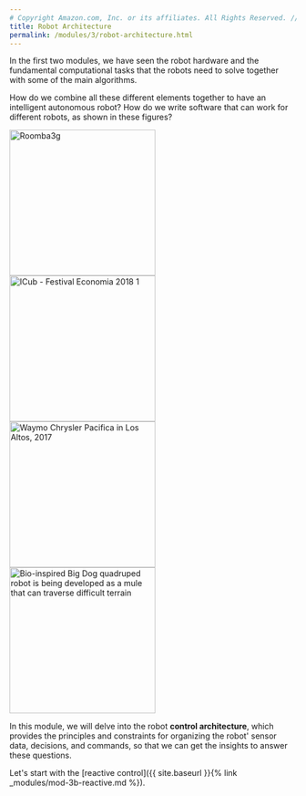 ```yaml
---
# Copyright Amazon.com, Inc. or its affiliates. All Rights Reserved. // SPDX-License-Identifier: CC-BY-SA-4.0
title: Robot Architecture
permalink: /modules/3/robot-architecture.html
---
```


In the first two modules, we have seen the robot hardware and the fundamental computational tasks that the robots need to solve together with some of the main algorithms.

How do we combine all these different elements together to have an intelligent autonomous robot?
How do we write software that can work for different robots, as shown in these figures?

<a title="The original uploader was Guzugi at English Wikipedia. / Public domain" href="https://commons.wikimedia.org/wiki/File:Roomba3g.jpg"><img height="256" alt="Roomba3g" src="https://upload.wikimedia.org/wikipedia/commons/thumb/6/6b/Roomba3g.jpg/512px-Roomba3g.jpg"></a>
<a title="Niccolò Caranti / CC BY-SA (https://creativecommons.org/licenses/by-sa/4.0)" href="https://commons.wikimedia.org/wiki/File:ICub_-_Festival_Economia_2018_1.jpg"><img height="256" alt="ICub - Festival Economia 2018 1" src="https://upload.wikimedia.org/wikipedia/commons/thumb/3/39/ICub_-_Festival_Economia_2018_1.jpg/256px-ICub_-_Festival_Economia_2018_1.jpg"></a>
<a title="Dllu / CC BY-SA (https://creativecommons.org/licenses/by-sa/4.0)" href="https://commons.wikimedia.org/wiki/File:Waymo_Chrysler_Pacifica_in_Los_Altos,_2017.jpg"><img height="256" alt="Waymo Chrysler Pacifica in Los Altos, 2017" src="https://upload.wikimedia.org/wikipedia/commons/thumb/d/d3/Waymo_Chrysler_Pacifica_in_Los_Altos%2C_2017.jpg/512px-Waymo_Chrysler_Pacifica_in_Los_Altos%2C_2017.jpg"></a>
<a title="DARPA / Public domain" href="https://commons.wikimedia.org/wiki/File:Bio-inspired_Big_Dog_quadruped_robot_is_being_developed_as_a_mule_that_can_traverse_difficult_terrain.tiff"><img height="256" alt="Bio-inspired Big Dog quadruped robot is being developed as a mule that can traverse difficult terrain" src="https://upload.wikimedia.org/wikipedia/commons/thumb/2/20/Bio-inspired_Big_Dog_quadruped_robot_is_being_developed_as_a_mule_that_can_traverse_difficult_terrain.tiff/lossy-page1-462px-Bio-inspired_Big_Dog_quadruped_robot_is_being_developed_as_a_mule_that_can_traverse_difficult_terrain.tiff.jpg"></a>


In this module, we will delve into the robot **control architecture**, which provides the principles and constraints for organizing the robot' sensor data, decisions, and commands, so that we can get the insights to answer these questions.

Let's start with the [reactive control]({{ site.baseurl }}{% link _modules/mod-3b-reactive.md %}).
